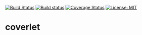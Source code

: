 [![Build Status](https://www.travis-ci.org/tonerdo/coverlet.svg?branch=master)](https://www.travis-ci.org/tonerdo/coverlet)
[![Build status](https://ci.appveyor.com/api/projects/status/6rdf00wufospr4r8?svg=true)](https://ci.appveyor.com/project/tonerdo/coverlet)
[![Coverage Status](https://coveralls.io/repos/github/tonerdo/coverlet/badge.svg?branch=master)](https://coveralls.io/github/tonerdo/coverlet?branch=master)
[![License: MIT](https://img.shields.io/badge/License-MIT-blue.svg)](LICENSE)
# coverlet